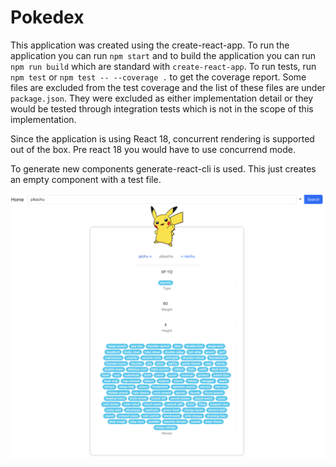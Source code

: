 # Pokedex

This application was created using the create-react-app. To run the application you can run `npm start` and to build the application you can run `npm run build` which are standard with `create-react-app`. To run tests, run `npm test` or `npm test -- --coverage .` to get the coverage report. Some files are excluded from the test coverage and the list of these files are under `package.json`. They were excluded as either implementation detail or they would be tested through integration tests which is not in the scope of this implementation. 

Since the application is using React 18, concurrent rendering is supported out of the box. Pre react 18 you would have to use concurrend mode. 

To generate new components generate-react-cli is used. This just creates an empty component with a test file. 

![Alt text](pikachu.png "Pikachu")